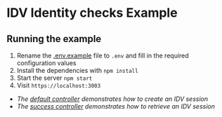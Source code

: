 # IDV Identity checks Example

## Running the example

1. Rename the [.env.example](.env.example) file to `.env` and fill in the required configuration values
1. Install the dependencies with `npm install`
1. Start the server `npm start`
1. Visit `https://localhost:3003`

* _The [default controller](./src/controllers/index.controller.js) demonstrates how to create an IDV session_
* _The [success controller](./src/controllers/success.controller.js) demonstrates how to retrieve an IDV session_
